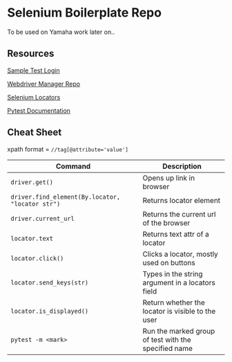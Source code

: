 # Selenium Boilerplate Repo
To be used on Yamaha work later on..

## Resources

[Sample Test Login](https://practicetestautomation.com/practice-test-login/)

[Webdriver Manager Repo](https://github.com/SergeyPirogov/webdriver_manager)

[Selenium Locators](https://www.selenium.dev/documentation/webdriver/elements/locators/)

[Pytest Documentation](https://docs.pytest.org/en/7.1.x/getting-started.html#get-started)



## Cheat Sheet

xpath format = `//tag[@attribute='value']`

| Command | Description |
|---|---|
| `driver.get()` | Opens up link in browser |
| `driver.find_element(By.locator, "locator str")` | Returns locator element |
| `driver.current_url` | Returns the current url of the browser |
| `locator.text` | Returns text attr of a locator |
| `locator.click()` | Clicks a locator, mostly used on buttons |
| `locator.send_keys(str)` | Types in the string argument in a locators field |
| `locator.is_displayed()` | Return whether the locator is visible to the user |
| `pytest -m <mark>` | Run the marked group of test with the specified name |
